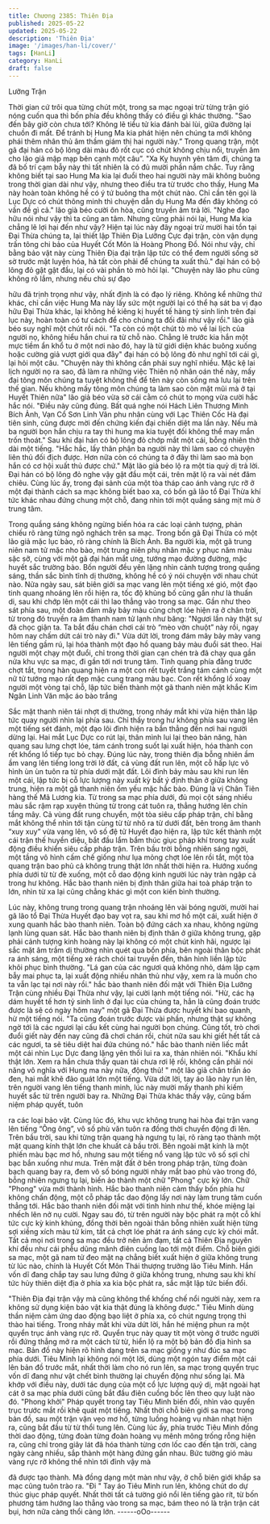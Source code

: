```yaml
---
title: Chương 2385: Thiên Địa
published: 2025-05-22
updated: 2025-05-22
description: 'Thiên Địa'
image: '/images/han-li/cover/'
tags: [HanLi]
category: HanLi
draft: false
---
```


Lưỡng Trận

Thời gian cứ trôi qua từng chút một, trong sa mạc ngoại trừ từng
trận gió nóng cuốn qua thì bốn phía đều không thấy có điều gì
khác thường.
"Sao đến bây giờ còn chưa tới? Không lẽ tiểu tử kia đánh bài lùi,
giữa đường lại chuồn đi mất. Để tránh bị Hung Ma kia phát hiện
nên chúng ta mới không phái thêm nhân thủ âm thầm giám thị hai
người này.” Trong quang trận, một gã đại hán có bộ lông dài màu
đỏ rốt cục có chút không chịu nổi, truyền âm cho lão giả mập mạp
bên cạnh một câu”.
"Xa Kỵ huynh yên tâm đi, chúng ta đã bố trí cạm bẫy này thì tất
nhiên là có đủ mười phần nắm chắc. Tuy rằng không biết tại sao
Hung Ma kia lại đuổi theo hai người này mãi không buông trong
thời gian dài như vậy, nhưng theo điều tra từ trước cho thấy,
Hung Ma này hoàn toàn không hề có ý tứ buông tha một chút
nào. Chỉ cần tên gọi là Lục Dực có chút thông minh thì chuyện
dẫn dụ Hung Ma đến đây không có vấn đề gì cả." lão già béo
cười ôn hòa, cũng truyền âm trả lời.
"Nghe đạo hữu nói như vậy thì ta cũng an tâm. Nhưng cũng phải
nói lại, Hung Ma kia chẳng lẽ lợi hại đến như vậy? Hiện tại lúc này
đây ngoại trừ mười hai tồn tại Đại Thừa chúng ta, lại thiết lập
Thiên Địa Lưỡng Cực đại trận, còn vận dụng trấn tông chi bảo
của Huyết Cốt Môn là Hoàng Phong Đồ. Nói như vậy, chỉ bằng
bảo vật này cùng Thiên Địa đại trận lập tức có thể đem người
sống sờ sờ trước mặt luyện hóa, hà tất còn phải để chúng ta xuất
thủ." đại hán có bộ lông đỏ gật gật đầu, lại có vài phần tò mò hỏi
lại.
"Chuyện này lão phu cũng không rõ lắm, nhưng nếu chủ sự đạo

hữu đã trịnh trọng như vậy, nhất định là có đạo lý riêng. Không kể
những thứ khác, chỉ cần việc Hung Ma này lấy sức một người lại
có thể hạ sát ba vị đạo hữu Đại Thừa khác, lại không hề kiêng kị
huyết tế hàng tỷ sinh linh trên đại lục này, hoàn toàn có tư cách
để cho chúng ta đối đãi như vậy rồi." lão giả béo suy nghĩ một
chút rồi nói.
"Ta còn có một chút tò mò về lai lịch của người nọ, không hiểu
hắn chui ra từ chỗ nào. Chẳng lẽ trước kia hắn một mực tiềm ẩn
khổ tu ở một nơi nào đó, hay là từ giới diện khác buông xuống
hoặc cường giả vượt giới qua đây" đại hán có bộ lông đỏ như
nghĩ tới cái gì, lại hỏi một câu.
"Chuyện này thì không cần phải suy nghĩ nhiều. Mặc kệ lai lịch
người nọ ra sao, đã làm ra những việc Thiên nộ nhân oán thế
này, mấy đại tông môn chúng ta tuyệt không thể để tên này còn
sống mà lưu lại trên thế gian. Nếu không mấy tông môn chúng ta
làm sao còn mặt mũi mà ở tại Huyết Thiên nữa" lão giả béo vừa
sờ cái cằm có chút to mọng vừa cười hắc hắc nói.
"Điều này cũng đúng. Bất quá nghe nói Hách Liên Thương Minh
Bích Ảnh, Vạn Cổ Sơn Linh Vân phu nhân cùng với Lạc Thiên
Cốc Hà đại tiên sinh, cũng được mời đến chứng kiến đại chiến
diệt ma lần này. Nếu mà ba người bọn hắn chịu ra tay thì hung
ma kia tuyệt đối không thể may mắn trốn thoát." Sau khi đại hán
có bộ lông đỏ chớp mắt một cái, bỗng nhiên thở dài một tiếng.
"Hắc hắc, lấy thân phận ba người này thì làm sao có chuyện liên
thủ đối địch được. Hơn nữa còn có chúng ta ở đây thì làm sao mà
bọn hắn có cơ hội xuất thủ được chứ." Mặt lão giả béo lộ ra một
tia quỷ dị trả lời.
Đại hán có bộ lông đỏ nghe vậy gật đầu một cái, trên mặt lộ ra vài
nét đăm chiêu.
Cùng lúc ấy, trong đại sảnh của một tòa tháp cao ánh vàng rực rỡ
ở một đại thành cách sa mạc không biết bao xa, có bốn gã lão tổ
Đại Thừa khí tức khác nhau đứng chung một chỗ, đang nhìn tới
một quầng sáng mịt mù ở trung tâm.

Trong quầng sáng không ngừng biến hóa ra các loại cảnh tượng,
phản chiếu rõ ràng từng ngõ nghách trên sa mạc.
Trong bốn gã Đại Thừa có một lão giả mặc lục bào, rõ ràng chính
là Bích Ảnh.
Ba người kia, một gã trung niên nam tử mặc nho bào, một trung
niên phụ nhân mặc y phục năm màu sặc sỡ, cùng với một gã đại
hán mắt ưng, tướng mạo đường đường, mặc huyết sắc trường
bào.
Bốn người đều yên lặng nhìn cảnh tượng trong quầng sáng, thần
sắc bình tĩnh dị thường, không hề có ý nói chuyện với nhau chút
nào.
Nửa ngày sau, sát biên giới sa mạc vang lên một tiếng xé gió,
một đạo tinh quang nhoáng lên rồi hiện ra, tốc độ khủng bố cũng
gần như là thuấn di, sau khi chớp lên một cái thì lao thẳng vào
trong sa mạc.
Gần như theo sát phía sau, một đoàn đám mây bảy màu cũng
chợt lóe hiện ra ở chân trời, từ trong đó truyền ra âm thanh nam
tử lạnh như băng:
"Ngươi lần này thật sự đã chọc giận ta. Ta bắt đầu chán chơi cái
trò “mèo vờn chuột” này rồi, ngay hôm nay chấm dứt cái trò này
đi."
Vừa dứt lời, trong đám mây bảy mày vang lên tiếng gầm rú, lại
hóa thành một đạo hồ quang bảy màu đuổi sát theo.
Hai người một chạy một đuổi, chỉ trong thời gian cạn chén trà đã
chạy qua gần nửa khu vực sa mạc, đi gần tới nơi trung tâm.
Tinh quang phía đằng trước chợt tắt, trong hàn quang hiện ra một
con rết tuyết trắng tám cánh cùng một nữ tử tướng mạo rất đẹp
mặc cung trang màu bạc.
Con rết khổng lồ xoay người một vòng tại chỗ, lập tức biến thành
một gã thanh niên mặt khắc Kim Ngân Linh Văn mặc áo bào trắng

Sắc mặt thanh niên tái nhợt dị thường, trong nháy mắt khi vừa
hiện thân lập tức quay người nhìn lại phía sau.
Chỉ thấy trong hư không phía sau vang lên một tiếng sét đánh,
một đạo lôi đình hiện ra bắn thẳng đến nơi hai người dừng lại.
Hai mắt Lục Dực co rút lại, thân mình lui lại theo bản năng, hàn
quang sau lưng chợt lóe, tám cánh trong suốt lại xuất hiện, hóa
thành con rết khổng lồ tiếp tục bỏ chạy.
Đúng lúc này, trong thiên địa bỗng nhiên ầm ầm vang lên tiếng
long trời lở đất, cả vùng đất run lên, một cỗ hấp lực vô hình ùn ùn
tuôn ra từ phía dưới mặt đất.
Lôi đình bảy màu sau khi run lên một cái, lập tức bị cỗ lực lượng
này xuất kỳ bất ý định thân ở giữa không trung, hiện ra một gã
thanh niên ốm yếu mặc hắc bào.
Đúng là vị Chân Tiên hàng thế Mã Lương kia.
Từ trong sa mạc phía dưới, đủ mọi cột sáng nhiều màu sắc rậm
rạp xuyên thủng từ trong cát tuôn ra, thẳng hướng lên chín tầng
mây.
Cả vùng đất rung chuyển, một tòa siêu cấp pháp trận, chỉ bằng
mắt không thể nhìn tới tận cùng từ từ nhô ra từ dưới đất, bên
trong âm thanh “xuy xuy” vừa vang lên, vô số đệ tử Huyết đạo
hiện ra, lập tức kết thành một cái trận thế huyền diệu, bắt đầu lẩm
bẩm thúc giục pháp khí trong tay xuất động điều khiển siêu cấp
pháp trận.
Trên bầu trời bỗng nhiên sáng ngời, một tầng vô hình cấm chế
giống như lụa mỏng chợt lóe lên rồi tắt, một tòa quang trận bao
phủ cả không trung thật lớn nhất thời hiện ra. Hướng xuống phía
dưới từ từ đè xuống, một cỗ dao động kinh người lúc này tràn
ngập cả trong hư không.
Hắc bào thanh niên bị định thân giữa hai toà pháp trận to lớn,
nhìn từ xa lại cũng chẳng khác gì một con kiến bình thường.

Lúc này, không trung trong quang trận nhoáng lên vài bóng người,
mười hai gã lão tổ Đại Thừa Huyết đạo bay vọt ra, sau khi mơ hồ
một cái, xuất hiện ở xung quanh hắc bào thanh niên.
Toàn bộ đứng cách xa nhau, không ngừng lạnh lùng quan sát.
Hắc bào thanh niên bị định thân ở giữa không trung, gặp phải
cảnh tượng kinh hoàng này lại không có một chút kinh hãi, ngược
lại sắc mặt âm trầm dị thường nhìn quét qua bốn phía, bên ngoài
thân bộc phát ra ánh sáng, một tiếng xé rách chói tai truyền đến,
thân hình liền lập tức khôi phục bình thường.
"Lá gan của các ngươi quả không nhỏ, dám lập cạm bẫy mai
phục ta, lại xuất động nhiều nhân thủ như vậy, xem ra là muốn
cho ta vẫn lạc tại nơi này rồi." hắc bào thanh niên đối mặt với
Thiên Địa Lưỡng Trận cùng nhiều Đại Thừa như vậy, lại cười lạnh
một tiếng nói.
"Hừ, các hạ dám huyết tế hơn tỷ sinh linh ở đại lục của chúng ta,
hẳn là cũng đoán trước được là sẽ có ngày hôm nay" một gã Đại
Thừa được huyết khí bao quanh, hừ một tiếng nói.
"Ta cũng đoán trước được vài phần, nhưng thật sự không ngờ tới
là các ngươi lại cấu kết cùng hai người bọn chúng. Cũng tốt, trò
chơi đuổi giết này đến nay cũng đã chơi chán rồi, chút nữa sau
khi giết hết tất cả các ngươi, ta sẽ tiêu diệt hai đứa chúng nó."
hắc bào thanh niên liếc mắt một cái nhìn Lục Dực đang lặng yên
thối lui ra xa, thản nhiên nói.
"Khẩu khí thật lớn. Xem ra hắn chưa thấy quan tài chưa rơi lệ rồi,
không cần phải nói năng vô nghĩa với Hung ma này nữa, động
thủ! " một lão giả chân trần áo đen, hai mắt khẽ đảo quát lớn một
tiếng.
Vừa dứt lời, tay áo lão này run lên, trên người vang lên tiếng
thanh minh, lúc này mười mấy thanh phi kiếm huyết sắc từ trên
người bay ra.
Những Đại Thừa khác thấy vậy, cũng bấm niệm pháp quyết, tuôn

ra các loại bảo vật.
Cùng lúc đó, khu vực không trung hai hòa đại trận vang lên tiếng
“Ông ông”, vô số phù văn tuôn ra đồng thời chuyển động đi lên.
Trên bầu trời, sau khi từng trận quang hà ngưng tụ lại, rõ ràng tạo
thành một mặt quang kính thật lớn che khuất cả bầu trời.
Bên ngoài mặt kính là một phiến màu bạc mơ hồ, nhưng sau một
tiếng nổ vang lập tức vô số sợi chỉ bạc bắn xuống như mưa.
Trên mặt đất ở bên trong pháp trận, từng đoàn bạch quang bay
ra, đem vô số bóng người nháy mắt bao phủ vào trong đó, bỗng
nhiên ngưng tụ lại, biến ảo thành một chữ "Phong" cực kỳ lớn.
Chữ "Phong" vừa mới thành hình.
Hắc bào thanh niên cảm thấy bốn phía hư không chấn động, một
cỗ pháp tắc dao động lấy nơi này làm trung tâm cuốn thẳng tới.
Hắc bào thanh niên đối mặt với tình hình như thế, khóe miệng lại
nhếch lên nở nụ cười.
Ngay sau đó, từ trên người này bộc phát ra một cỗ khí tức cực kỳ
kinh khủng, đồng thời bên ngoài thân bỗng nhiên xuất hiện từng
sợi xiềng xích màu tử kim, tất cả chợt lóe phát ra ánh sáng cực kỳ
chói mắt.
Tất cả mọi nơi trong sa mạc đều trở nên ảm đạm, tất cả Thiên Địa
nguyên khí đều như cái phễu dũng mãnh điên cuồng lao tới một
điểm.
Chỗ biên giới sa mạc, một gã nam tử đeo mặt nạ chẳng biết xuất
hiện ở giữa không trung từ lúc nào, chính là Huyết Cốt Môn Thái
thượng trưởng lão Tiêu Minh.
Hắn vốn dĩ đang chắp tay sau lưng đứng ở giữa không trung,
nhưng sau khi khí tức hủy thiên diệt địa ở phía xa kia bộc phát ra,
sắc mặt lập tức biến đổi.

"Thiên Địa đại trận vậy mà cũng không thể khống chế nổi người
này, xem ra không sử dụng kiện bảo vật kia thật đúng là không
được."
Tiêu Minh dùng thần niệm cảm ứng dao động bạo liệt ở phía xa,
có chút ngưng trọng thì thào hai tiếng.
Trong nháy mắt khi vừa dứt lời, hắn hé miệng phun ra một quyển
trục ánh vàng rực rỡ.
Quyển trục này quay tít một vòng ở trước người rồi đứng thẳng
mở ra một cách từ từ, hiển lộ ra một bộ bản đồ địa hình sa mạc.
Bản đồ này hiện rõ hình dạng trên sa mạc giống y như đúc sa
mạc phía dưới.
Tiêu Minh lại không nói một lời, dùng một ngón tay điểm một cái
lên bản đồ trước mắt, nhất thời làm cho nó run lên, sa mạc trong
quyển trục vốn dĩ đang như vật chết bình thường lại chuyển động
như sống lại.
Mà khớp với điều này, dưới tác dụng của một cổ lực lượng quỷ dị,
mặt ngoài hạt cát ở sa mạc phía dưới cũng bắt đầu điên cuồng
bốc lên theo quy luật nào đó.
"Phong khởi"
Pháp quyết trong tay Tiêu Minh biến đổi, nhìn vào quyển trục
trước mắt rồi khẽ quát một tiếng.
Nhất thời chỗ biên giới sa mạc trong bản đồ, sau một trận vặn vẹo
mơ hồ, từng luồng hoàng vụ nhàn nhạt hiện ra, cũng bắt đầu từ
từ thổi tung lên.
Cùng lúc ấy, phía trước Tiêu Minh đồng thời dao động, từng đoàn
từng đoàn hoàng vụ mênh mông trống rỗng hiện ra, cũng chỉ
trong giây lát đã hóa thành từng cơn lốc cao đến tận trời, càng
ngày càng nhiều, sắp thành một hàng đứng gần nhau.
Bức tường gió màu vàng rực rỡ không thể nhìn tới đỉnh vậy mà

đã được tạo thành.
Mà đồng dạng một màn như vậy, ở chỗ biên giới khắp sa mạc
cũng tuôn trào ra.
"Đi "
Tay áo Tiêu Minh run lên, không chút do dự thúc giục pháp quyết.
Nhất thời tất cả tường gió nổi lên tiếng gào rít, từ bốn phương
tám hướng lao thẳng vào trong sa mạc, bám theo nó là trận trận
cát bụi, hơn nữa càng thổi càng lớn.
------oOo------
